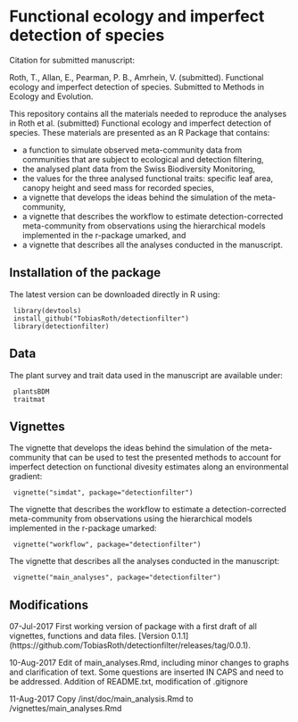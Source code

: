 <h1>Functional ecology and imperfect detection of species</h1>

<p>Citation for submitted manuscript:</p>

<p>Roth, T., Allan, E., Pearman, P. B., Amrhein, V. (submitted). Functional ecology and imperfect detection of species. Submitted to Methods in Ecology and Evolution.</p>

<p>This repository contains all the materials needed to reproduce the analyses in Roth et al. (submitted) Functional ecology and imperfect detection of species. These materials are presented as an R Package that contains:</p>

<ul>
<li>a function to simulate observed meta-community data from communities that are subject to ecological and detection filtering, </li>
<li>the analysed plant data from the Swiss Biodiversity Monitoring, </li>
<li>the values for the three analysed functional traits: specific leaf area, canopy height and seed mass for recorded species, </li>
<li>a vignette that develops the ideas behind the simulation of the meta-community, </li>
<li>a vignette that describes the workflow to estimate detection-corrected meta-community from observations using the hierarchical models implemented in the r-package umarked, and</li>
<li>a vignette that describes all the analyses conducted in the manuscript.</li>
</ul>

<h2>Installation of the package</h2>

<p>The latest version can be downloaded directly in R using:</p>

<pre><code> library(devtools)
 install_github("TobiasRoth/detectionfilter")
 library(detectionfilter)
</code></pre>

<h2>Data</h2>

<p>The plant survey and trait data used in the manuscript are available under:</p>

<pre><code> plantsBDM 
 traitmat
</code></pre>

<h2>Vignettes</h2>

<p>The vignette that develops the ideas behind the simulation of the meta-community that can be used to test the presented methods to account for imperfect detection on functional divesity estimates along an environmental gradient:</p>

<pre><code> vignette("simdat", package="detectionfilter")
</code></pre>

<p>The vignette that describes the workflow to estimate a detection-corrected meta-community from observations using the hierarchical models implemented in the r-package umarked:</p>

<pre><code> vignette("workflow", package="detectionfilter")
</code></pre>

<p>The vignette that describes all the analyses conducted in the manuscript:</p>

<pre><code> vignette("main_analyses", package="detectionfilter")
</code></pre>

<h2>Modifications</h2>
<p>07-Jul-2017  First working version of package with a first draft of all vignettes, functions and data files. [Version 0.1.1](https://github.com/TobiasRoth/detectionfilter/releases/tag/0.0.1).

<p>10-Aug-2017  Edit of main_analyses.Rmd, including minor changes to graphs and clarification of text.  Some questions are inserted IN CAPS and need to be addressed. Addition of README.txt, modification of .gitignore</p>

<p>11-Aug-2017  Copy /inst/doc/main_analysis.Rmd to /vignettes/main_analyses.Rmd</p>
